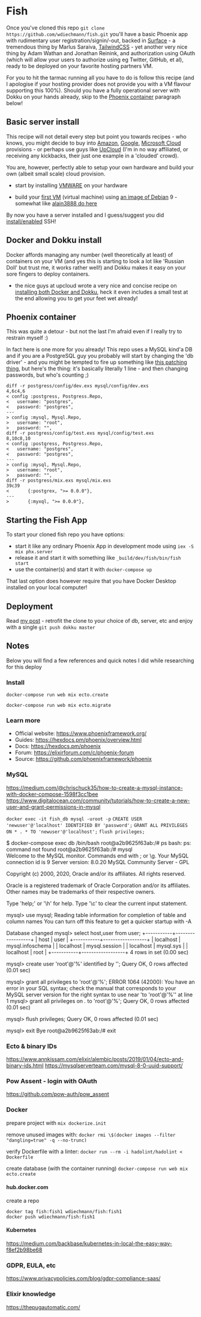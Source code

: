 # Fish

Once you've cloned this repo `git clone https://github.com/wdiechmann/fish.git`
you'll have a basic Phoenix app with rudimentary
user registration/signin/-out, backed in [Surface](https://github.com/msaraiva/surface) - a tremendous thing by Marlus Saraiva,
[TailwindCSS](https://github.com/tailwindcss) - yet another very nice thing by Adam Wathan and Jonathan Reinink, and authorization using
OAuth (which will allow your users to authorize using eg Twitter, GitHub, et al),
ready to be deployed on your favorite hosting partners VM.

For you to hit the tarmac running all you have to do is follow this recipe (and I apologise if
your hosting provider does not provide you with a VM flavour supporting this 100%). Should you have a
fully operational server with Dokku on your hands already,
skip to the [Phoenix container](#phoenix_container) paragraph below!

## Basic server install

This recipe will not detail every step but point you towards recipes - who knows, you might decide to
buy into [Amazon](https://aws.amazon.com/), [Google](https://cloud.google.com/), [Microsoft Cloud](https://azure.microsoft.com/) provisions - or perhaps use guys like [UpCloud](upcloud.com) (I'm in no way
affiliated, or receiving any kickbacks, their just one example in a 'clouded' crowd).

You are, however, perfectly able to setup your own hardware and build your own (albeit small scale)
cloud provision.

- start by installing [VMWARE](https://pubs.vmware.com/vsphere-51/index.jsp?topic=%2Fcom.vmware.vsphere.solutions.doc%2FGUID-0A264828-3933-4F4F-82D7-B5006A90CDBA.html) on your hardware

- build your [first VM](https://pubs.vmware.com/vsphere-51/index.jsp?topic=%2Fcom.vmware.vsphere.solutions.doc%2FGUID-0A264828-3933-4F4F-82D7-B5006A90CDBA.html) (virtual machine) using [an image of Debian](https://www.debian.org/distrib/netinst) 9 - somewhat like [alain3888 do here](https://community.spiceworks.com/how_to/135817-install-debian-on-esxi)

By now you have a server installed and I guess/suggest you did [install/enabled](https://phoenixnap.com/kb/how-to-enable-ssh-on-debian) SSH!

## Docker and Dokku install

Docker affords managing any number (well theoretically at least) of containers on your VM (and yes this is
starting to look a lot like 'Russian Doll' but trust me, it works rather well!) and Dokku makes it easy
on your sore fingers to deploy containers.

- the nice guys at upcloud wrote a very nice and concise recipe on [installing both Docker and Dokku](https://upcloud.com/community/tutorials/get-started-dokku-debian/), heck it even includes a small test at the end allowing you to get your feet wet already!

<h2 id="phoenix_container">Phoenix container</h2>

This was quite a detour - but not the last I'm afraid even if I really try to restrain myself :)

In fact here is one more for you already! This repo uses a MySQL kind'a DB and if you are a PostgreSQL
guy you probably will start by changing the 'db driver' - and you might be tempted to fire up something like [this patching thing](https://www.pair.com/support/kb/paircloud-diff-and-patch/), but here's the thing: it's basically literally 1 line - and then changing passwords, but who's counting ;)

```
diff -r postgress/config/dev.exs mysql/config/dev.exs
4,6c4,6
< config :postgress, Postgress.Repo,
<   username: "postgres",
<   password: "postgres",
---
> config :mysql, Mysql.Repo,
>   username: "root",
>   password: "",
diff -r postgress/config/test.exs mysql/config/test.exs
8,10c8,10
< config :postgress, Postgress.Repo,
<   username: "postgres",
<   password: "postgres",
---
> config :mysql, Mysql.Repo,
>   username: "root",
>   password: "",
diff -r postgress/mix.exs mysql/mix.exs
39c39
<       {:postgrex, ">= 0.0.0"},
---
>       {:myxql, ">= 0.0.0"},

```

## Starting the Fish App

To start your cloned fish repo you have options:

- start it like any ordinary Phoenix App in development mode using `iex -S mix phx.server`
- release it and start it with something like `_build/dev/fish/bin/fish start`
- use the container(s) and start it with `docker-compose up`

That last option does however require that you have Docker Desktop installed on your local computer!

## Deployment

Read [my post](https://cunnin.gs/2-weeks-of-elixir-phoenix-docker-hell/) - retrofit the clone to your choice of db, server, etc and enjoy with a single `git push dokku master`

## Notes

Below you will find a few references and quick notes I did while researching for this deploy

### Install

`docker-compose run web mix ecto.create`

`docker-compose run web mix ecto.migrate`

### Learn more

- Official website: https://www.phoenixframework.org/
- Guides: https://hexdocs.pm/phoenix/overview.html
- Docs: https://hexdocs.pm/phoenix
- Forum: https://elixirforum.com/c/phoenix-forum
- Source: https://github.com/phoenixframework/phoenix

### MySQL

https://medium.com/@chrischuck35/how-to-create-a-mysql-instance-with-docker-compose-1598f3cc1bee
https://www.digitalocean.com/community/tutorials/how-to-create-a-new-user-and-grant-permissions-in-mysql

`docker exec -it fish_db mysql -uroot -p`
`CREATE USER 'newuser'@'localhost' IDENTIFIED BY 'password';`
`GRANT ALL PRIVILEGES ON * . * TO 'newuser'@'localhost';`
`flush privileges;`

\$ docker-compose exec db /bin/bash
root@a2b9625f63ab:/# ps
bash: ps: command not found
root@a2b9625f63ab:/# mysql  
Welcome to the MySQL monitor. Commands end with ; or \g.
Your MySQL connection id is 9
Server version: 8.0.20 MySQL Community Server - GPL

Copyright (c) 2000, 2020, Oracle and/or its affiliates. All rights reserved.

Oracle is a registered trademark of Oracle Corporation and/or its
affiliates. Other names may be trademarks of their respective
owners.

Type 'help;' or '\h' for help. Type '\c' to clear the current input statement.

mysql> use mysql;
Reading table information for completion of table and column names
You can turn off this feature to get a quicker startup with -A

Database changed
mysql> select host,user from user;
+-----------+------------------+
| host | user |
+-----------+------------------+
| localhost | mysql.infoschema |
| localhost | mysql.session |
| localhost | mysql.sys |
| localhost | root |
+-----------+------------------+
4 rows in set (0.00 sec)

mysql> create user 'root'@'%' identified by '';
Query OK, 0 rows affected (0.01 sec)

mysql> grant all privileges to 'root'@'%';
ERROR 1064 (42000): You have an error in your SQL syntax; check the manual that corresponds to your MySQL server version for the right syntax to use near 'to 'root'@'%'' at line 1
mysql> grant all privileges on _._ to 'root'@'%';
Query OK, 0 rows affected (0.01 sec)

mysql> flush privileges;
Query OK, 0 rows affected (0.01 sec)

mysql> exit
Bye
root@a2b9625f63ab:/# exit

### Ecto & binary IDs

https://www.annkissam.com/elixir/alembic/posts/2019/01/04/ecto-and-binary-ids.html
https://mysqlserverteam.com/mysql-8-0-uuid-support/

### Pow Assent - login with OAuth

https://github.com/pow-auth/pow_assent

### Docker

prepare project with `mix dockerize.init`

remove unused images with:
`docker rmi \$(docker images --filter "dangling=true" -q --no-trunc)`

verify Dockerfile with a linter:
`docker run --rm -i hadolint/hadolint < Dockerfile`

create database (with the container running)
`docker-compose run web mix ecto.create`

#### hub.docker.com

create a repo

```
docker tag fish:fish1 wdiechmann/fish:fish1
docker push wdiechmann/fish:fish1
```

#### Kubernetes

https://medium.com/backbase/kubernetes-in-local-the-easy-way-f8ef2b98be68

### GDPR, EULA, etc

https://www.privacypolicies.com/blog/gdpr-compliance-saas/

### Elixir knowledge

https://thepugautomatic.com/
